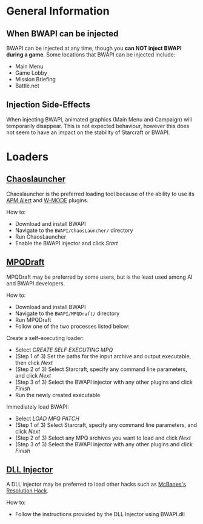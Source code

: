 

# General Information #

## When BWAPI can be injected ##
BWAPI can be injected at any time, though you **can NOT inject BWAPI during a game**. Some locations that BWAPI can be injected include:
 * Main Menu
 * Game Lobby
 * Mission Briefing
 * Battle.net

## Injection Side-Effects ##
When injecting BWAPI, animated graphics (Main Menu and Campaign) will temporarily disappear. This is not expected behaviour, however this does not seem to have an impact on the stability of Starcraft or BWAPI.

# Loaders #

## [Chaoslauncher](http://winner.cspsx.de/Starcraft/) ##
Chaoslauncher is the preferred loading tool because of the ability to use its [APM Alert](http://wiki.teamliquid.net/starcraft/APMAlert) and [W-MODE](http://wiki.teamliquid.net/starcraft/W-Mode) plugins.

How to:
 * Download and install BWAPI
 * Navigate to the `BWAPI/ChaosLauncher/` directory
 * Run ChaosLauncher
 * Enable the BWAPI injector and click _Start_

## [MPQDraft](http://sourceforge.net/projects/mpqdraft/) ##
MPQDraft may be preferred by some users, but is the least used among AI and BWAPI developers.

How to:
 * Download and install BWAPI
 * Navigate to the `BWAPI/MPQDraft/` directory
 * Run MPQDraft
 * Follow one of the two processes listed below:

Create a self-executing loader:
 * Select _CREATE SELF EXECUTING MPQ_
 * (Step 1 of 3) Set the paths for the input archive and output executable, then click _Next_
 * (Step 2 of 3) Select Starcraft, specify any command line parameters, and click _Next_
 * (Step 3 of 3) Select the BWAPI injector with any other plugins and click _Finish_
 * Run the newly created executable

Immediately load BWAPI:
 * Select _LOAD MPQ PATCH_
 * (Step 1 of 3) Select Starcraft, specify any command line parameters, and click _Next_
 * (Step 2 of 3) Select any MPQ archives you want to load and click _Next_
 * (Step 3 of 3) Select the BWAPI injector with any other plugins and click _Finish_

## [DLL Injector](http://www.google.com/search?q=DLL+injector) ##
A DLL injector may be preferred to load other hacks such as [McBanes's Resolution Hack](http://www.starcraftresolutionhack.kilu.de/).

How to:
 * Follow the instructions provided by the DLL Injector using BWAPI.dll 
